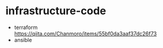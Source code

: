 # infrastructure-code
* terraform<br>
https://qiita.com/Chanmoro/items/55bf0da3aaf37dc26f73
* ansible<br>
